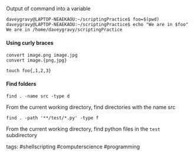 Output of command into a variable
```shell
daveygravy@LAPTOP-NEAEKAOU:~/scriptingPractice$ foo=$(pwd)
daveygravy@LAPTOP-NEAEKAOU:~/scriptingPractice$ echo "We are in $foo"
We are in /home/daveygravy/scriptingPractice
```
#### Using curly braces
```shell
convert image.png image.jpg
convert image.{png,jpg}
```
```
touch foo{,1,2,3}
```
#### Find folders

```
find . -name src -type d
```
From the current working directory, find directories with the name src

```
find . -path '**/test/*.py' -type f
```

From the current working directory, find python files in the `test` subdirectory

tags: #shellscripting #computerscience #programming